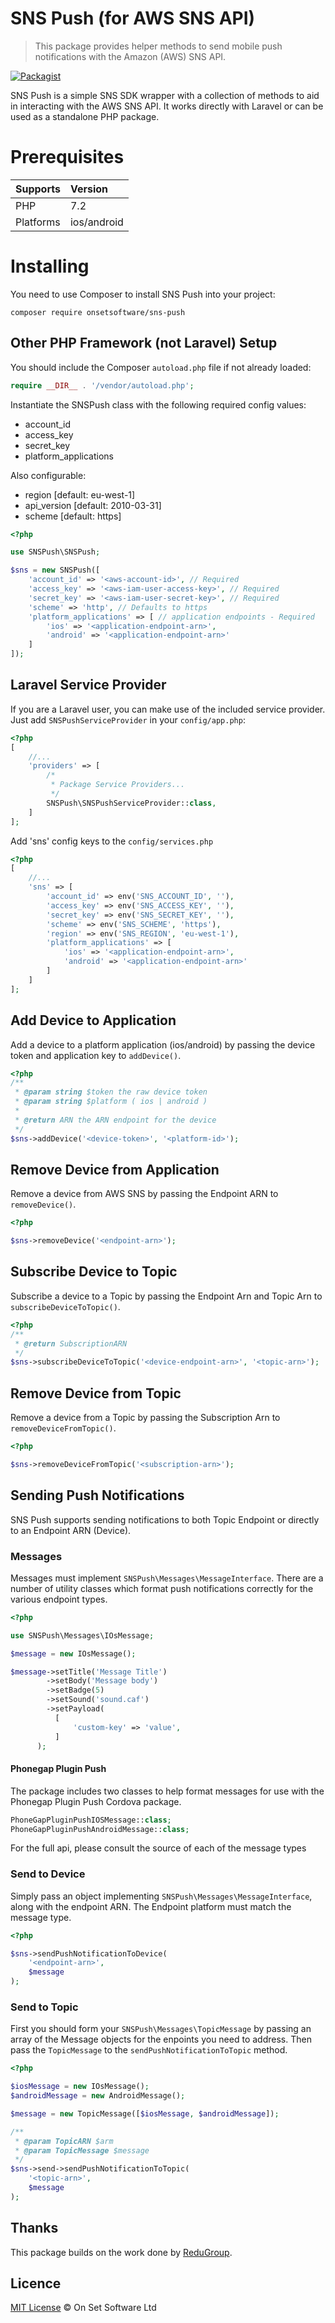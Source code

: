 SNS Push (for AWS SNS API)
======

> This package provides helper methods to send mobile push notifications with the Amazon (AWS) SNS API.

[![Packagist](https://img.shields.io/badge/onsetsoftware-sns--push-brightgreen.svg)](https://packagist.org/packages/onsetsoftware/sns-push)

SNS Push is a simple SNS SDK wrapper with a collection of methods to aid in interacting with the AWS SNS API. It works directly with Laravel or can be used as a standalone PHP package.

# Prerequisites

 Supports  | Version
:----------|:----------
 PHP       | 7.2
 Platforms | ios/android

# Installing

You need to use Composer to install SNS Push into your project:

```
composer require onsetsoftware/sns-push
```

## Other PHP Framework (not Laravel) Setup

You should include the Composer `autoload.php` file if not already loaded:

```php
require __DIR__ . '/vendor/autoload.php';
 ```

Instantiate the SNSPush class with the following required config values:
- account_id
- access_key
- secret_key
- platform_applications

Also configurable:
- region [default: eu-west-1]
- api_version [default: 2010-03-31]
- scheme [default: https]

```php
<?php

use SNSPush\SNSPush;

$sns = new SNSPush([
    'account_id' => '<aws-account-id>', // Required
    'access_key' => '<aws-iam-user-access-key>', // Required
    'secret_key' => '<aws-iam-user-secret-key>', // Required
    'scheme' => 'http', // Defaults to https
    'platform_applications' => [ // application endpoints - Required
        'ios' => '<application-endpoint-arn>',
        'android' => '<application-endpoint-arn>'
    ]
]);
```

## Laravel Service Provider

If you are a Laravel user, you can make use of the included service provider. Just add `SNSPushServiceProvider` in your `config/app.php`:

```php
<?php
[
    //...
    'providers' => [
        /*
         * Package Service Providers...
         */
        SNSPush\SNSPushServiceProvider::class,
    ]
];
```

Add 'sns' config keys to the `config/services.php`

```php
<?php
[
    //...
    'sns' => [
        'account_id' => env('SNS_ACCOUNT_ID', ''),
        'access_key' => env('SNS_ACCESS_KEY', ''),
        'secret_key' => env('SNS_SECRET_KEY', ''),
        'scheme' => env('SNS_SCHEME', 'https'),
        'region' => env('SNS_REGION', 'eu-west-1'),
        'platform_applications' => [
            'ios' => '<application-endpoint-arn>',
            'android' => '<application-endpoint-arn>'
        ]
    ]
];
```

## Add Device to Application

Add a device to a platform application (ios/android) by passing the device token and application key to `addDevice()`.

```php
<?php
/**
 * @param string $token the raw device token
 * @param string $platform ( ios | android )  
 *                         
 * @return ARN the ARN endpoint for the device
 */
$sns->addDevice('<device-token>', '<platform-id>');
```

## Remove Device from Application

Remove a device from AWS SNS by passing the Endpoint ARN to `removeDevice()`.

```php
<?php

$sns->removeDevice('<endpoint-arn>');
```

## Subscribe Device to Topic

Subscribe a device to a Topic by passing the Endpoint Arn and Topic Arn to `subscribeDeviceToTopic()`.

```php
<?php
/**
 * @return SubscriptionARN
 */
$sns->subscribeDeviceToTopic('<device-endpoint-arn>', '<topic-arn>');
```

## Remove Device from Topic

Remove a device from a Topic by passing the Subscription Arn to `removeDeviceFromTopic()`.

```php
<?php

$sns->removeDeviceFromTopic('<subscription-arn>');
```

## Sending Push Notifications

SNS Push supports sending notifications to both Topic Endpoint or directly to an Endpoint ARN (Device).

### Messages

Messages must implement `SNSPush\Messages\MessageInterface`. There are a number of utility classes which format push notifications correctly for the various endpoint types.

```php
<?php

use SNSPush\Messages\IOsMessage;

$message = new IOsMessage();

$message->setTitle('Message Title')
        ->setBody('Message body')
        ->setBadge(5)
        ->setSound('sound.caf')
        ->setPayload(
          [
              'custom-key' => 'value',
          ]
      );
```

#### Phonegap Plugin Push
The package includes two classes to help format messages for use with the Phonegap Plugin Push Cordova package.

```php
PhoneGapPluginPushIOSMessage::class;
PhoneGapPluginPushAndroidMessage::class;
``` 

For the full api, please consult the source of each of the message types

### Send to Device

Simply pass an object implementing `SNSPush\Messages\MessageInterface`, along with the endpoint ARN. The Endpoint platform must match the message type.

```php
<?php

$sns->sendPushNotificationToDevice(
    '<endpoint-arn>',
    $message
);
```

### Send to Topic

First you should form your `SNSPush\Messages\TopicMessage` by passing an array of the Message objects for the enpoints you need to address. Then pass the `TopicMessage` to the `sendPushNotificationToTopic` method.

```php
<?php

$iosMessage = new IOsMessage();
$androidMessage = new AndroidMessage();

$message = new TopicMessage([$iosMessage, $androidMessage]);

/**
 * @param TopicARN $arm
 * @param TopicMessage $message 
 */
$sns->send->sendPushNotificationToTopic(
    '<topic-arn>',
    $message
);
```

## Thanks

This package builds on the work done by [ReduGroup](https://github.com/ReduGroup/sns-push).

## Licence

[MIT License](https://github.com/ReduGroup/sns-push/blob/master/LICENSE.md) © On Set Software Ltd
